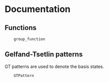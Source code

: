 # Documentation

## Functions

```@docs
    group_function
```

## Gelfand-Tsetlin patterns

GT patterns are used to denote the basis states.

```@docs
    GTPattern
```

